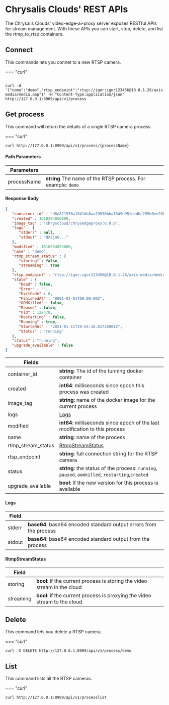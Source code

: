 # Chrysalis Clouds' REST APIs

The Chrysalis Clouds' video-edge-ai-proxy server exposes RESTful APIs for stream management. With these APIs you can start, stop, delete, and list the rtmp_to_rtsp containers.

## Connect

This commands lets you connet to a new RTSP camera.

=== "curl"

``` curl

curl -d '{"name":"demo","rtsp_endpoint":"rtsp://igor:igor123456@10.0.1.26/axis-media/media.amp"}' -H "Content-Type:application/json" http://127.0.0.1:8909/api/v1/process
```

## Get process

This command will return the details of a single RTSP camera process

=== "curl"

```curl
curl http://127.0.0.1:8909/api/v1/process/{processName}
```

#### Path Parameters

| Parameters  | |
|-------------| -- |
| processName | **string** The name of the RTSP process. For example: `demo`

#### Response Body

```json
{
   "container_id" : "d8e821530a1841db8aa29830bba1849b95fdedbc255b0ee2063f225cf7ce2425",
   "created" : 1610394856000,
   "image_tag" : "chryscloud/chrysedgeproxy:0.0.6",
   "logs" : {
      "stderr" : null,
      "stdout" : "QXJjaG..."
   },
   "modified" : 1610394893000,
   "name" : "demo",
   "rtmp_stream_status" : {
      "storing" : false,
      "streaming" : true
   },
   "rtsp_endpoint" : "rtsp://igor:igor123456@10.0.1.26/axis-media/media.amp",
   "state" : {
      "Dead" : false,
      "Error" : "",
      "ExitCode" : 0,
      "FinishedAt" : "0001-01-01T00:00:00Z",
      "OOMKilled" : false,
      "Paused" : false,
      "Pid" : 122478,
      "Restarting" : false,
      "Running" : true,
      "StartedAt" : "2021-01-11T19:54:16.01726981Z",
      "Status" : "running"
   },
   "status" : "running",
   "upgrade_available" : false
}

```

| Fields  | |
|-------------| -- |
| container_id | **string**: The id of the tunning docker container
| created | **int64**: milliseconds since epoch this process was created
| image_tag | **string**: name of the docker image for the current process
| logs | [Logs](#logs)
| modified | **int64**: milliseconds since epoch of the last modification to this process
| name | **string**: name of the process
| rtmp_stream_status | [RtmpStreamStatus](#rtmpstreamstatus)
| rtsp_endpoint | **string**: full connection string for the RTSP camera
| status | **string**: the status of the process: `running`, `paused`, `oomkilled`, `restarting`,`created`
| upgrade_available | **bool**: If the new version for this process is available

#### Logs
| Field | |
| ------| -- |
| stderr | **base64**: base64 encoded standard output errors from the process
| stdout | **base64**: base64 encoded standard output from the process

#### RtmpStreamStatus
| Field | |
| ------| -- |
| storing | **bool**: if the current process is storing the video stream in the cloud
| streaming | **bool**: if the current process is proxying the video stream to the cloud



## Delete

This command lets you delete a RTSP camera. 

=== "curl"

```curl 
curl -X DELETE http://127.0.0.1:8909/api/v1/process/demo
```
## List

This command lists all the RTSP cameras. 

=== "curl"
``` curl
curl http://127.0.0.1:8909/api/v1/processlist
```